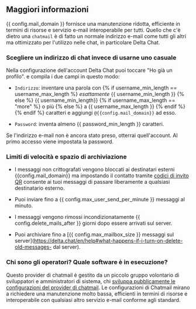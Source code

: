 
## Maggiori informazioni

{{ config.mail_domain }} fornisce una manutenzione ridotta, efficiente in termini di risorse e
servizio e-mail interoperabile per tutti. Quello che c'è dietro una `chatmail` è
di fatto un normale indirizzo e-mail come tutti gli altri ma ottimizzato
per l'utilizzo nelle chat, in particolare Delta Chat.

### Scegliere un indirizzo di chat invece di usarne uno casuale

Nella configurazione dell'account Delta Chat
puoi toccare "Ho già un profilo".
e compila i due campi in questo modo:

- `Indirizzo`: inventare una parola con
{% if username_min_length == username_max_length %}
  *esattamente* {{ username_min_length }}
{% else %}
  {{ username_min_length}}
  {% if username_max_length == "more" %}
    o più
  {% else %}
    a {{ username_max_length }}
  {% endif %}
{% endif %}
  caratteri
  e aggiungi `@{{config.mail_domain}}` ad esso.

- `Password`: inventa almeno {{ password_min_length }} caratteri.

Se l'indirizzo e-mail non è ancora stato preso, otterrai quell'account.
Al primo accesso viene impostata la password.


### Limiti di velocità e spazio di archiviazione 

- I messaggi non crittografati vengono bloccati ai destinatari esterni
  {{config.mail_domain}} ma impostando il contatto tramite [codici di invito QR](https://delta.chat/en/help#howtoe2ee)
  consente ai tuoi messaggi di passare liberamente a qualsiasi destinatario esterno.

- Puoi inviare fino a {{ config.max_user_send_per_minute }} messaggi al minuto.

- I messaggi vengono rimossi incondizionatamente {{ config.delete_mails_after }} giorni dopo essere arrivati ​​sul server.

- Puoi archiviare fino a [{{ config.max_mailbox_size }} messaggi sul server](https://delta.chat/en/help#what-happens-if-i-turn-on-delete-old-messages- dal server).

### Chi sono gli operatori? Quale software è in esecuzione?

Questo provider di chatmail è gestito da un piccolo gruppo volontario di sviluppatori e amministratori di sistema,
chi [sviluppa pubblicamente le configurazioni del provider di chatmail](https://github.com/deltachat/chatmail).
Le configurazioni di Chatmail mirano a richiedere una manutenzione molto bassa, efficienti in termini di risorse e
interoperabile con qualsiasi altro servizio e-mail conforme agli standard.
